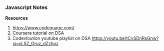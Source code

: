 ### Javascript Notes

**Resources**

1. https://www.codeguage.com/
2. Coursera tutorial on DSA
3. Codevloution youtube playlist on DSA https://youtu.be/tCvSDnRsGnw?si=xLSZ_Oruz_dZzhoz
